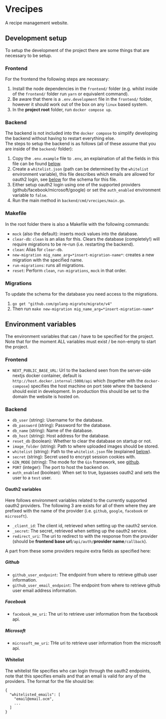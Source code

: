 # Vrecipes

A recipe management website.

## Development setup

To setup the development of the project there are some things that are necessary to be setup.

### Frontend

For the frontend the following steps are necessary:

1. Install the node dependencies in the `frontend/` folder (e.g. whilst inside of the `frontend/` folder run `yarn` or equivalent command).
1. Be aware that there is a `.env.development` file in the `frontend/` folder, however it should work out of the box on any `linux` based system.
1. In the **project root** folder, run `docker compose up`.

### Backend

The backend is not included into the `docker compose` to simplify developing the backend without having to restart everything else.  
The steps to setup the backend is as follows (all of these assume that you are inside of the `backend/` folder):

1. Copy the `.env.example` file to `.env`, an explaination of all the fields in this file can be found [below](#environment-variables).
1. Create a `whitelist.json` (path can be determined by the `whitelist` environment variable),
   this file describes which emails are allowed for oauth2 login, see [below](#whitelist) for the schema for this file.
1. Either setup oauth2 login using one of the supported providers (github/facebook/microsoft/google) or set the `auth_enabled` environment variable to `false`.
1. Run the main method in `backend/cmd/vrecipes/main.go`.

### Makefile

In the root folder there is also a Makefile with the following commands:

- `mock` (also the default): inserts mock values into the database.
- `clear-db`: `clean` is an alias for this. Clears the database (completely!) will require migrations to be re-run (i.e. restarting the backend).
- `clean`: Alias for `clear-db`.
- `new-migration mig_name_arg=*insert-migration-name*`: creates a new migration with the specified name.
- `run-migrations`: runs all migrations.
- `reset`: Perform `clean`, `run-migrations`, `mock` in that order.

### Migrations

To update the schema for the database you need access to the migrations.

1. `go get "github.com/golang-migrate/migrate/v4"`
2. Then run `make new-migration mig_name_arg=*insert-migration-name*`

## Environment variables

The environment variables that can / have to be specified for the project.
Note that for the moment ALL variables must exist / be non-empty to start the project.

### Frontend

- `NEXT_PUBLIC_BASE_URL`: Url to the backend seen from the server-side nextjs docker container, default is `http://host.docker.internal:5000/api` which (together with the `docker-compose`) specifies the host machine on port `5000` where the backend should exist in development. In production this should be set to the domain the website is hosted on.

### Backend

- `db_user` (string): Username for the database.
- `db_password` (string): Password for the database.
- `db_name` (string): Name of the database.
- `db_host` (string): Host address for the database.
- `reset_db` (boolean): Whether to clear the database on startup or not.
- `image_folder` (string): Path to where uploaded images should be stored.
- `whitelist` (string): Path to the `whitelist.json` file (explained [below](#whitelist)).
- `secret` (string): Secret used to encrypt session cookies with.
- `GIN_MODE` (string): The mode for the `Gin` framework, see [github](https://github.com/gin-gonic/gin).
- `PORT` (integer): The port to host the backend on.
- `auth_enabled` (boolean): When set to true, bypasses oauth2 and sets the user to a `test` user.

#### Oauth2 variables

Here follows environment variables related to the currently supported oauth2 providers.
The following 3 are exists for all of them where they are prefixed with the name of the provider (i.e. `github`, `google`, `facebook` or `microsoft`).

- `_client_id`: The client id, retrieved when setting up the oauth2 service.
- `_secret`: The secret, retrieved when setting up the oauth2 service.
- `redirect_uri`: The uri to redirect to with the response from the provider (should be **frontend base url**`/api/auth/`**provider name**`/callback`).

A part from these some providers require extra fields as specified here:

##### Github

- `github_user_endpoint`: The endpoint from where to retrieve github user information.
- `github_user_email_endpoint`: The endpoint from where to retrieve github user email address information.

##### Facebook

- `facebook_me_uri`: The uri to retrieve user information from the facebook api.

##### Microsoft

- `microsoft_me_uri`: THe uri to retrieve user information from the microsoft api.

#### Whitelist

The whitelist file specifies who can login through the oauth2 endpoints, note that this specifies emails and that an email is valid for any of the providers.
The format for the file should be:

```json=
{
  "whitelisted_emails": [
    "email@email.ocm",
    ...
  ]
}
```

